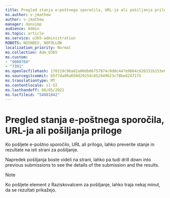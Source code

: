 ```yaml
---
title: Pregled stanja e-poštnega sporočila, URL-ja ali pošiljanja priloge
ms.author: v-jmathew
author: v-jmathew
manager: dansimp
audience: Admin
ms.topic: article
ms.service: o365-administration
ROBOTS: NOINDEX, NOFOLLOW
localization_priority: Normal
ms.collection: Adm_O365
ms.custom:
- "9000760"
- "7391"
ms.openlocfilehash: 170219c96a82a00db66757874c9d0c447e9064c626331b153e070ad9010f7e7b
ms.sourcegitcommit: b5f7da89a650d2915dc652449623c78be6247175
ms.translationtype: MT
ms.contentlocale: sl-SI
ms.lasthandoff: 08/05/2021
ms.locfileid: "54081842"
---
```

# <a name="review-the-status-of-an-email-url-or-attachment-submission"></a>Pregled stanja e-poštnega sporočila, URL-ja ali pošiljanja priloge

Ko pošljete e-poštno sporočilo, URL ali prilogo, lahko preverite stanje in rezultate na isti strani za pošiljanje.

Napredek pošiljanja boste videli na strani, lahko pa tudi drill down into previous submissions to see the details of the submission and the results.

> [!NOTE]
> Ko pošljete element z Raziskovalcem za pošiljanje, lahko traja nekaj minut, da se rezultati prikažejo.
